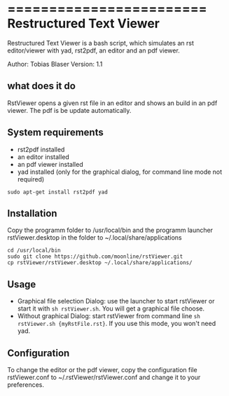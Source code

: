 ========================
Restructured Text Viewer
========================
Restructured Text Viewer is a bash script, which simulates an rst editor/viewer with yad, rst2pdf, an editor and an pdf viewer.

Author: Tobias Blaser
Version: 1.1

what does it do
---------------
RstViewer opens a given rst file in an editor and shows an build in an pdf viewer. The pdf is be update automatically.

System requirements
-------------------
* rst2pdf installed
* an editor installed
* an pdf viewer installed
* yad installed (only for the graphical dialog, for command line mode not required)

`sudo apt-get install rst2pdf yad`

Installation
------------
Copy the programm folder to /usr/local/bin and the programm launcher rstViewer.desktop in the folder to ~/.local/share/applications

    cd /usr/local/bin
    sudo git clone https://github.com/moonline/rstViewer.git
    cp rstViewer/rstViewer.desktop ~/.local/share/applications/

Usage
-----
* Graphical file selection Dialog: use the launcher to start rstViewer or start it with `sh rstViewer.sh`. You will get a graphical file choose.
* Without graphical Dialog: start rstViewer from command line `sh rstViewer.sh {myRstFile.rst}`. If you use this mode, you won't need yad.

Configuration
-------------
To change the editor or the pdf viewer, copy the configuration file rstViewer.conf to ~/.rstViewer/rstViewer.conf and change it to your preferences.


